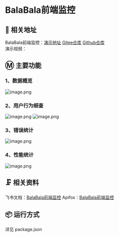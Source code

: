 # BalaBala前端监控

## 📃 相关地址

BalaBala前端监控：[演示地址](https://blbl.ucstu.com) [Gitee仓库](https://gitee.com/zxd2219/balabala_monitor) [Github仓库](https://github.com/ucstu/balabala_monitor)\
演示视频：

## Ⓜ️ 主要功能

### 1、数据概览

![image.png](https://s2.loli.net/2022/11/01/OXdPrug2hFU5Ii4.png)

### 2、用户行为细查

![image.png](https://s2.loli.net/2022/11/01/VTcLmklaMjFexG4.png)
![image.png](https://s2.loli.net/2022/11/01/ERoUbIPcynfCiu9.png)

### 3、错误统计

![image.png](https://s2.loli.net/2022/11/01/4nRLvUdSHKipDBZ.png)

### 4、性能统计

![image.png](https://s2.loli.net/2022/11/01/73vKmzL5ydtZInx.png)

## 🗜️ 相关资料

飞书文档：[BalaBala前端监控](https://mwf87t1cr6.feishu.cn/docx/doxcnHr5cIqOFCkYc0PmD7ipDkg)
Apifox：[BalaBala前端监控](https://www.apifox.cn/apidoc/shared-c6f4b973-c986-4bc3-b2c5-341736e09646)

## 📦 运行方式

详见 package.json
